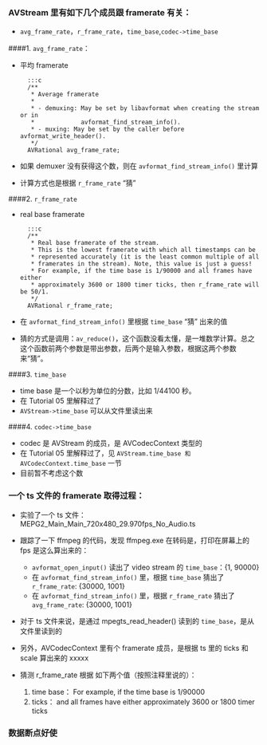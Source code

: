 ### AVStream 里有如下几个成员跟 framerate 有关：
* `avg_frame_rate`，`r_frame_rate`，`time_base`,`codec->time_base` 

####1. `avg_frame_rate`：
* 平均 framerate

		:::c
	    /**
	     * Average framerate
	     *
	     * - demuxing: May be set by libavformat when creating the stream or in
	     *             avformat_find_stream_info().
	     * - muxing: May be set by the caller before avformat_write_header().
	     */
		AVRational avg_frame_rate;

* 如果 demuxer 没有获得这个数，则在 `avformat_find_stream_info()` 里计算
* 计算方式也是根据 `r_frame_rate` “猜”

####2. `r_frame_rate`
* real base framerate

		:::c
	    /**
	     * Real base framerate of the stream.
	     * This is the lowest framerate with which all timestamps can be
	     * represented accurately (it is the least common multiple of all
	     * framerates in the stream). Note, this value is just a guess!
	     * For example, if the time base is 1/90000 and all frames have either
	     * approximately 3600 or 1800 timer ticks, then r_frame_rate will be 50/1.
	     */
	    AVRational r_frame_rate;

* 在 `avformat_find_stream_info()` 里根据 `time_base` “猜” 出来的值
* 猜的方式是调用：`av_reduce()`，这个函数没看太懂，是一堆数学计算。总之这个函数前两个参数是带出参数，后两个是输入参数，根据这两个参数来“猜”。

####3. `time_base`
* time base 是一个以秒为单位的分数，比如 1/44100 秒。
* 在 Tutorial 05 里解释过了
* `AVStream->time_base` 可以从文件里读出来

####4. `codec->time_base` 
* codec 是 AVStream 的成员，是 AVCodecContext 类型的
* 在 Tutorial 05 里解释过了，见 `AVStream.time_base 和 AVCodecContext.time_base` 一节
* 目前暂不考虑这个数

### 一个 ts 文件的 framerate 取得过程：
* 实验了一个 ts 文件： MEPG2_Main_Main_720x480_29.970fps_No_Audio.ts
* 跟踪了一下 ffmpeg 的代码，发现 ffmpeg.exe 在转码是，打印在屏幕上的 fps 是这么算出来的：
	* `avformat_open_input()` 读出了 video stream 的 `time_base`：{1, 90000}
	* 在 `avformat_find_stream_info()` 里，根据 `time_base` 猜出了 `r_frame_rate`: {30000, 1001}
	* 在 `avformat_find_stream_info()` 里，根据 `r_frame_rate` 猜出了 `avg_frame_rate`: {30000, 1001}

* 对于 ts 文件来说，是通过 mpegts_read_header() 读到的 `time_base`，是从文件里读到的
* 另外，AVCodecContext 里有个 framerate 成员，是根据 ts 里的 ticks 和 scale 算出来的 xxxxx
* 猜测 r_frame_rate 根据 如下两个值（按照注释里说的）：
	1. time base： For example, if the time base is 1/90000
	2. ticks：  and all frames have either approximately 3600 or 1800 timer ticks

### 数据断点好使